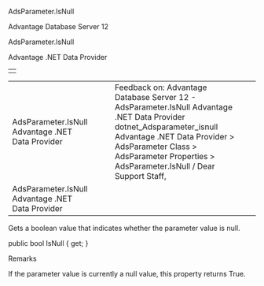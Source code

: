AdsParameter.IsNull




Advantage Database Server 12  

AdsParameter.IsNull

Advantage .NET Data Provider

|  |
| --- |
|  |

|  |  |  |  |  |
| --- | --- | --- | --- | --- |
| AdsParameter.IsNull  Advantage .NET Data Provider |  |  | Feedback on: Advantage Database Server 12 - AdsParameter.IsNull Advantage .NET Data Provider dotnet\_Adsparameter\_isnull Advantage .NET Data Provider > AdsParameter Class > AdsParameter Properties > AdsParameter.IsNull / Dear Support Staff, |  |
| AdsParameter.IsNull  Advantage .NET Data Provider |  |  |  |  |

Gets a boolean value that indicates whether the parameter value is null.

public bool IsNull { get; }

Remarks

If the parameter value is currently a null value, this property returns True.